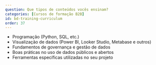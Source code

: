 ```yaml
---
question: Que tipos de conteúdos vocês ensinam?
categories: [Cursos de formação B2B]
id: bd-training-curriculum
order: 37
---
```


- Programação (Python, SQL, etc.)
- Visualização de dados (Power BI, Looker Studio, Metabase e outros)
- Fundamentos de governança e gestão de dados
- Boas práticas no uso de dados públicos e abertos
- Ferramentas específicas utilizadas no seu projeto
